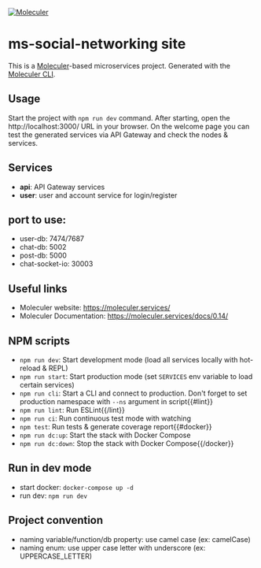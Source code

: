 [![Moleculer](https://badgen.net/badge/Powered%20by/Moleculer/0e83cd)](https://moleculer.services)

# ms-social-networking site
This is a [Moleculer](https://moleculer.services/)-based microservices project. Generated with the [Moleculer CLI](https://moleculer.services/docs/0.14/moleculer-cli.html).

## Usage
Start the project with `npm run dev` command. 
After starting, open the http://localhost:3000/ URL in your browser. 
On the welcome page you can test the generated services via API Gateway and check the nodes & services.

## Services
- **api**: API Gateway services
- **user**: user and account service for login/register

## port to use:
- user-db: 7474/7687
- chat-db: 5002
- post-db: 5000
- chat-socket-io: 30003

## Useful links

* Moleculer website: https://moleculer.services/
* Moleculer Documentation: https://moleculer.services/docs/0.14/

## NPM scripts

- `npm run dev`: Start development mode (load all services locally with hot-reload & REPL)
- `npm run start`: Start production mode (set `SERVICES` env variable to load certain services)
- `npm run cli`: Start a CLI and connect to production. Don't forget to set production namespace with `--ns` argument in script{{#lint}}
- `npm run lint`: Run ESLint{{/lint}}
- `npm run ci`: Run continuous test mode with watching
- `npm test`: Run tests & generate coverage report{{#docker}}
- `npm run dc:up`: Start the stack with Docker Compose
- `npm run dc:down`: Stop the stack with Docker Compose{{/docker}}

## Run in dev mode
- start docker: `docker-compose up -d`
- run dev: `npm run dev`

## Project convention
- naming variable/function/db property: use camel case (ex: camelCase)
- naming enum: use upper case letter with underscore (ex: UPPERCASE_LETTER)
